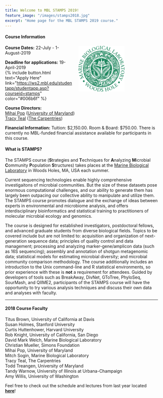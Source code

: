 ```yaml
---
title: Welcome to MBL STAMPS 2019!
feature_image: "/images/stamps2018.jpg"
excerpt: "Home page for the MBL STAMPS 2019 course."
---
```


<a href="https://www.mbl.edu/"><img src="/images/MBL-logo.jpg" style="float: right; height: 150px; padding-right: 90px; padding-top: 25px; margin: 20px"></a>

#### Course Information
**Course Dates:** 22-July - 1-August-2019

**Deadline for applications:** 19-April-2019  
{% include button.html text="Apply Here" link="https://ws2.mbl.edu/studentapp/studentapp.asp?courseid=stamps" color="#006b6f" %}  

**Course Directors:**  
[Mihai Pop](http://www.cbcb.umd.edu/~mpop/) ([University of Maryland](https://www.umd.edu/))  
[Tracy Teal](http://idyll.org/~tracyt/) ([The Carpentries](https://carpentries.org/))  

**Financial Information:** 
Tuition: $2,150.00. Room & Board: $750.00. There is currently no MBL-funded financial assistance available for participants in this course.  

#### What is STAMPS?
The STAMPS course (**S**trategies and **T**echniques for **A**nalyzing **M**icrobial **C**ommunity **P**opulation **S**tructures) takes places at the [Marine Biological Laboratory](https://www.mbl.edu/) in Woods Holes, MA, USA each summer.  

Current sequencing technologies enable highly comprehensive investigaitons of microbial communities. But the size of these datasets pose enormous computational challenges, and our ability to generate them has largely been outpacing our collective ability to manipulate and utilize them. The STAMPS course promotes dialogue and the exchange of ideas between experts in environmental and microbiome analysis, and offers interdisciplinary bioinformatics and statistical training to practitioners of molecular microbial ecology and genomics.  

The course is designed for established investigators, postdoctoral fellows, and advanced graduate students from diverse biological fields. Topics to be covered include but are not limited to: acquisition and organization of next-generation sequence data; principles of quality control and data management; processing and analyzing marker-gene/amplicon data (such as 16S sequencing); assembly and annotation of shotgun metagenomic data; statistical models for estimating microbial diversity; and microbial community comparison methodology. The course additionally includes an introduction to the Unix command-line and R statistical environments, so prior experience with these is **not** a requirement for attendees. Guided by developers of tools such as BreakAway, DivNet, GToTree, PhyloSeq, SourMash, and QIIME2, participants of the STAMPS course will have the opportunity to try various analysis techniques and discuss their own data and analyses with faculty.

---

#### 2018 Course Faculty
Titus Brown, University of California at Davis  
Susan Holmes, Stanford University  
Curtis Huttenhower, Harvard University  
Rob Knight, University of California, San Diego  
David Mark Welch, Marine Biological Laboratory  
Christian Mueller, Simons Foundation  
Mihai Pop, University of Maryland  
Mitch Sogin, Marine Biological Laboratory  
Tracy Teal, The Carpentries  
Todd Treangen, University of Maryland  
Tandy Warnow, University of Illinois at Urbana-Champaign  
Amy Willis, University of Washington  



Feel free to check out the schedule and lectures from last year located **[here](https://github.com/mblstamps/stamps2018/wiki#schedule)**!  
